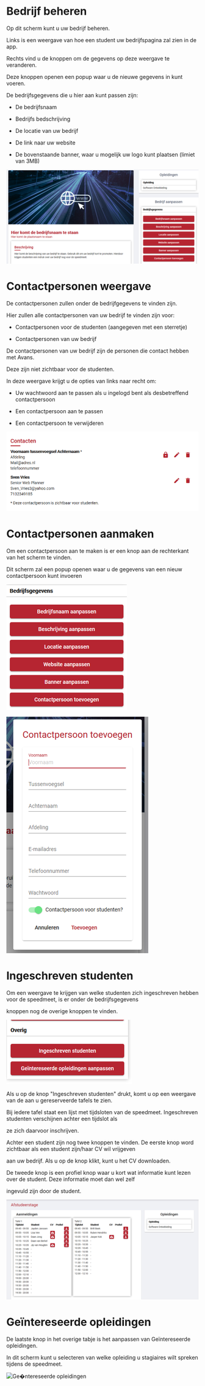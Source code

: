 # Bedrijf beheren




Op dit scherm kunt u uw bedrijf beheren.

Links is een weergave van hoe een student uw bedrijfspagina zal zien in de app.

Rechts vind u de knoppen om de gegevens op deze weergave te veranderen.

Deze knoppen openen een popup waar u de nieuwe gegevens in kunt voeren.

De bedrijfsgegevens die u hier aan kunt passen zijn:




- De bedrijfsnaam

- Bedrijfs bedschrijving

- De locatie van uw bedrijf

- De link naar uw website

- De bovenstaande banner, waar u mogelijk uw logo kunt plaatsen (limiet van 3MB)




![Bedrijf beheren screenshot](../media/web-bedrijf-beheren.png)







# Contactpersonen weergave

De contactpersonen zullen onder de bedrijfgegevens te vinden zijn.

Hier zullen alle contactpersonen van uw bedrijf te vinden zijn voor:




- Contactpersonen voor de studenten (aangegeven met een sterretje)

- Contactpersonen van uw bedrijf




De contactpersonen van uw bedrijf zijn de personen die contact hebben met Avans.

Deze zijn niet zichtbaar voor de studenten.




In deze weergave krijgt u de opties van links naar recht om:




- Uw wachtwoord aan te passen als u ingelogd bent als desbetreffend contactpersoon

- Een contactpersoon aan te passen

- Een contactpersoon te verwijderen




![Contactpersonen](../media/contactpersonen.png)




# Contactpersonen aanmaken

Om een contactpersoon aan te maken is er een knop aan de rechterkant van het scherm te vinden.

Dit scherm zal een popup openen waar u de gegevens van een nieuw contactpersoon kunt invoeren




![Contactpersoon toevoegen knop](../media/contactpersoon-toevoegen-knop.png)

![Contactpersoon toevoegen](../media/contactpersoon-toevoegen.png)




# Ingeschreven studenten

Om een weergave te krijgen van welke studenten zich ingeschreven hebben voor de speedmeet, is er onder de bedrijfsgegevens

knoppen nog de overige knoppen te vinden.




![Overige knoppen](../media/overig.png)




Als u op de knop "Ingeschreven studenten" drukt, komt u op een weergave van de aan u gereserveerde tafels te zien.

Bij iedere tafel staat een lijst met tijdsloten van de speedmeet. Ingeschreven studenten verschijnen achter een tijdslot als

ze zich daarvoor inschrijven.

Achter een student zijn nog twee knoppen te vinden. De eerste knop word zichtbaar als een student zijn/haar CV wil vrijgeven

aan uw bedrijf. Als u op de knop klikt, kunt u het CV downloaden.

De tweede knop is een profiel knop waar u kort wat informatie kunt lezen over de student. Deze informatie moet dan wel zelf

ingevuld zijn door de student.




![Ingeschreven studenten](../media/ingeschreven-studenten.png)







# Geïntereseerde opleidingen

De laatste knop in het overige tabje is het aanpassen van Geïntereseerde opleidingen.

In dit scherm kunt u selecteren van welke opleiding u stagiaires wilt spreken tijdens de speedmeet.




![Ge�ntereseerde opleidingen](../media/geïntereseerde-opleidingen.png)
